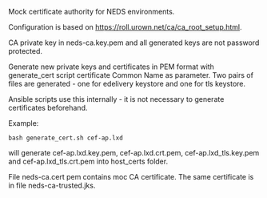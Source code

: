 Mock certificate authority for NEDS environments.

Configuration is based on https://roll.urown.net/ca/ca_root_setup.html.

CA private key in neds-ca.key.pem and all generated keys are not password protected.

Generate new private keys and certificates in PEM format with generate_cert script certificate Common Name as parameter.
Two pairs of files are generated - one for edelivery keystore and one for tls keystore.

Ansible scripts use this internally - it is not necessary to generate certificates beforehand. 

Example:

    bash generate_cert.sh cef-ap.lxd

will generate cef-ap.lxd.key.pem, cef-ap.lxd.crt.pem, cef-ap.lxd_tls.key.pem and cef-ap.lxd_tls.crt.pem
into host_certs folder.

File neds-ca.cert pem contains moc CA certificate. The same certificate is in file neds-ca-trusted.jks. 